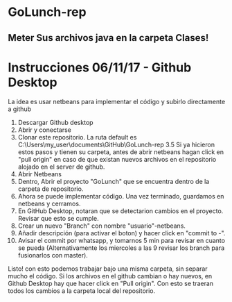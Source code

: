 # GoLunch-rep
Meter Sus archivos java en la carpeta Clases!
----------------
# Instrucciones 06/11/17 - Github Desktop
La idea es usar netbeans para implementar el código y subirlo directamente a github
1. Descargar Github desktop
2. Abrir y conectarse
3. Clonar este repositorio. La ruta default es C:\Users\my_user\documents\GitHub\GoLunch-rep
3.5 Si ya hicieron estos pasos y tienen su carpeta, antes de abrir netbeans hagan click en "pull origin" en caso de que existan nuevos archivos en el repositorio alojado en el server de github.
4. Abrir Netbeans
5. Dentro, Abrir el proyecto "GoLunch" que se encuentra dentro de la carpeta de repositorio.
6. Ahora se puede implementar código. Una vez terminado, guardamos en netbeans y cerramos.
7. En GitHub Desktop, notaran que se detectarion cambios en el proyecto. Revisar que esto se cumple.
8. Crear un nuevo "Branch" con nombre "usuario"-netbeans.
9. Añadir descripción (para activar el boton) y hacer click en "commit to -".
10. Avisar el commit por whatsapp, y tomarnos 5 min para revisar en cuanto se pueda (Alternativamente los miercoles a las 9 revisar los branch para fusionarlos con master).

Listo! con esto podemos trabajar bajo una misma carpeta, sin separar mucho el código.
Si los archivos en el github cambian o hay nuevos, en Github Desktop hay que hacer click en "Pull origin". Con esto se traeran todos los cambios a la carpeta local del repositorio.
